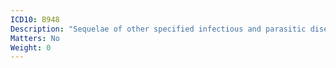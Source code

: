 ```yaml
---
ICD10: B948
Description: "Sequelae of other specified infectious and parasitic diseases"
Matters: No
Weight: 0
---
```


